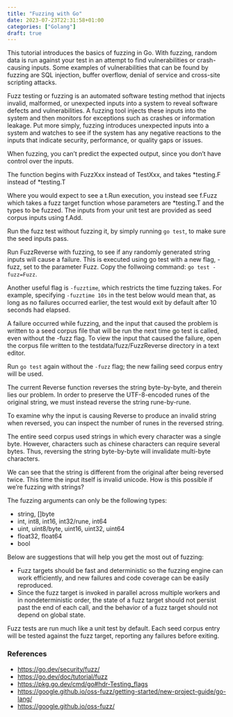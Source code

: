 ```yaml
---
title: "Fuzzing with Go"
date: 2023-07-23T22:31:58+01:00
categories: ["Golang"]
draft: true
---
```


This tutorial introduces the basics of fuzzing in Go. With fuzzing, random data is run against your test in an attempt to find vulnerabilities or crash-causing inputs. Some examples of vulnerabilities that can be found by fuzzing are SQL injection, buffer overflow, denial of service and cross-site scripting attacks.

Fuzz testing or fuzzing is an automated software testing method that injects invalid, malformed, or unexpected inputs into a system to reveal software defects and vulnerabilities. A fuzzing tool injects these inputs into the system and then monitors for exceptions such as crashes or information leakage. Put more simply, fuzzing introduces unexpected inputs into a system and watches to see if the system has any negative reactions to the inputs that indicate security, performance, or quality gaps or issues.

When fuzzing, you can’t predict the expected output, since you don’t have control over the inputs.

The function begins with FuzzXxx instead of TestXxx, and takes *testing.F instead of *testing.T

Where you would expect to see a t.Run execution, you instead see f.Fuzz which takes a fuzz target function whose parameters are *testing.T and the types to be fuzzed. The inputs from your unit test are provided as seed corpus inputs using f.Add.

Run the fuzz test without fuzzing it, by simply running `go test`, to make sure the seed inputs pass.

Run FuzzReverse with fuzzing, to see if any randomly generated string inputs will cause a failure. This is executed using go test with a new flag, -fuzz, set to the parameter Fuzz. Copy the follwoing command: `go test -fuzz=Fuzz`.

Another useful flag is `-fuzztime`, which restricts the time fuzzing takes. For example, specifying `-fuzztime 10s` in the test below would mean that, as long as no failures occurred earlier, the test would exit by default after 10 seconds had elapsed. 

A failure occurred while fuzzing, and the input that caused the problem is written to a seed corpus file that will be run the next time go test is called, even without the -fuzz flag. To view the input that caused the failure, open the corpus file written to the testdata/fuzz/FuzzReverse directory in a text editor. 

Run `go test` again without the `-fuzz` flag; the new failing seed corpus entry will be used.

The current Reverse function reverses the string byte-by-byte, and therein lies our problem. In order to preserve the UTF-8-encoded runes of the original string, we must instead reverse the string rune-by-rune.

To examine why the input is causing Reverse to produce an invalid string when reversed, you can inspect the number of runes in the reversed string.

The entire seed corpus used strings in which every character was a single byte. However, characters such as chinese characters can require several bytes. Thus, reversing the string byte-by-byte will invalidate multi-byte characters.

We can see that the string is different from the original after being reversed twice. This time the input itself is invalid unicode. How is this possible if we’re fuzzing with strings?

The fuzzing arguments can only be the following types:
* string, []byte
* int, int8, int16, int32/rune, int64
* uint, uint8/byte, uint16, uint32, uint64
* float32, float64
* bool

Below are suggestions that will help you get the most out of fuzzing:
* Fuzz targets should be fast and deterministic so the fuzzing engine can work efficiently, and new failures and code coverage can be easily reproduced.
* Since the fuzz target is invoked in parallel across multiple workers and in nondeterministic order, the state of a fuzz target should not persist past the end of each call, and the behavior of a fuzz target should not depend on global state.

Fuzz tests are run much like a unit test by default. Each seed corpus entry will be tested against the fuzz target, reporting any failures before exiting.

### References

* https://go.dev/security/fuzz/
* https://go.dev/doc/tutorial/fuzz
* https://pkg.go.dev/cmd/go#hdr-Testing_flags
* https://google.github.io/oss-fuzz/getting-started/new-project-guide/go-lang/
* https://google.github.io/oss-fuzz/
